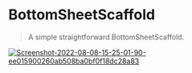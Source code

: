 # BottomSheetScaffold

> A simple straightforward BottomSheetScaffold.

<a href="https://ibb.co/S6ftMzm"><img src="https://i.ibb.co/zm6XBz2/Screenshot-2022-08-08-15-25-01-90-ee015900260ab508ba0bf0f18dc28a83.jpg" alt="Screenshot-2022-08-08-15-25-01-90-ee015900260ab508ba0bf0f18dc28a83" border="0"></a>